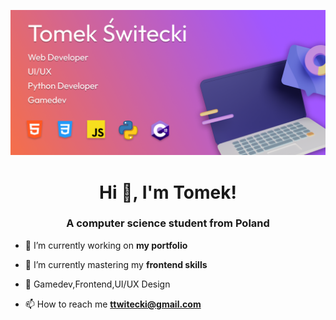 ![Tomek's Github banner](baner.png)

<h1 align="center">Hi 👋, I'm Tomek!</h1>
<h3 align="center">A computer science student from Poland</h3>

- 🔭 I’m currently working on **my portfolio**

- 🌱 I’m currently mastering my **frontend skills**

- 📰 Gamedev,Frontend,UI/UX Design

- 📫 How to reach me **ttwitecki@gmail.com**



